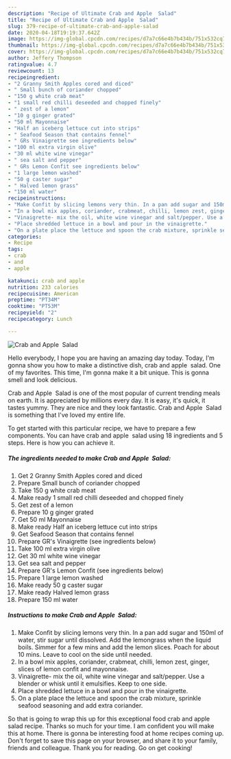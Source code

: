 ```yaml
---
description: "Recipe of Ultimate Crab and Apple  Salad"
title: "Recipe of Ultimate Crab and Apple  Salad"
slug: 379-recipe-of-ultimate-crab-and-apple-salad
date: 2020-04-18T19:19:37.642Z
image: https://img-global.cpcdn.com/recipes/d7a7c66e4b7b434b/751x532cq70/crab-and-apple-salad-recipe-main-photo.jpg
thumbnail: https://img-global.cpcdn.com/recipes/d7a7c66e4b7b434b/751x532cq70/crab-and-apple-salad-recipe-main-photo.jpg
cover: https://img-global.cpcdn.com/recipes/d7a7c66e4b7b434b/751x532cq70/crab-and-apple-salad-recipe-main-photo.jpg
author: Jeffery Thompson
ratingvalue: 4.7
reviewcount: 13
recipeingredient:
- "2 Granny Smith Apples cored and diced"
- " Small bunch of coriander chopped"
- "150 g white crab meat"
- "1 small red chilli deseeded and chopped finely"
- " zest of a lemon"
- "10 g ginger grated"
- "50 ml Mayonnaise"
- "Half an iceberg lettuce cut into strips"
- " Seafood Season that contains fennel"
- " GRs Vinaigrette see ingredients below"
- "100 ml extra virgin olive"
- "30 ml white wine vinegar"
- " sea salt and pepper"
- " GRs Lemon Confit see ingredients below"
- "1 large lemon washed"
- "50 g caster sugar"
- " Halved lemon grass"
- "150 ml water"
recipeinstructions:
- "Make Confit by slicing lemons very thin. In a pan add sugar and 150ml of water, stir sugar until dissolved. Add the lemongrass when the liquid boils. Simmer for a few mins and add the lemon slices. Poach for about 10 mins. Leave to cool on the side until needed."
- "In a bowl mix apples, coriander, crabmeat, chilli, lemon zest, ginger, slices of lemon confit and mayonnaise."
- "Vinaigrette- mix the oil, white wine vinegar and salt/pepper. Use a blender or whisk until it emulsifies. Keep to one side."
- "Place shredded lettuce in a bowl and pour in the vinaigrette."
- "On a plate place the lettuce and spoon the crab mixture, sprinkle seafood seasoning and add extra coriander."
categories:
- Recipe
tags:
- crab
- and
- apple

katakunci: crab and apple 
nutrition: 233 calories
recipecuisine: American
preptime: "PT34M"
cooktime: "PT53M"
recipeyield: "2"
recipecategory: Lunch

---
```



![Crab and Apple  Salad](https://img-global.cpcdn.com/recipes/d7a7c66e4b7b434b/751x532cq70/crab-and-apple-salad-recipe-main-photo.jpg)

Hello everybody, I hope you are having an amazing day today. Today, I'm gonna show you how to make a distinctive dish, crab and apple  salad. One of my favorites. This time, I'm gonna make it a bit unique. This is gonna smell and look delicious.



Crab and Apple  Salad is one of the most popular of current trending meals on earth. It is appreciated by millions every day. It is easy, it's quick, it tastes yummy. They are nice and they look fantastic. Crab and Apple  Salad is something that I've loved my entire life.


To get started with this particular recipe, we have to prepare a few components. You can have crab and apple  salad using 18 ingredients and 5 steps. Here is how you can achieve it.

<!--inarticleads1-->

##### The ingredients needed to make Crab and Apple  Salad:

1. Get 2 Granny Smith Apples cored and diced
1. Prepare  Small bunch of coriander chopped
1. Take 150 g white crab meat
1. Make ready 1 small red chilli deseeded and chopped finely
1. Get  zest of a lemon
1. Prepare 10 g ginger grated
1. Get 50 ml Mayonnaise
1. Make ready Half an iceberg lettuce cut into strips
1. Get  Seafood Season that contains fennel
1. Prepare  GR&#39;s Vinaigrette (see ingredients below)
1. Take 100 ml extra virgin olive
1. Get 30 ml white wine vinegar
1. Get  sea salt and pepper
1. Prepare  GR&#39;s Lemon Confit (see ingredients below)
1. Prepare 1 large lemon washed
1. Make ready 50 g caster sugar
1. Make ready  Halved lemon grass
1. Prepare 150 ml water




<!--inarticleads2-->

##### Instructions to make Crab and Apple  Salad:

1. Make Confit by slicing lemons very thin. In a pan add sugar and 150ml of water, stir sugar until dissolved. Add the lemongrass when the liquid boils. Simmer for a few mins and add the lemon slices. Poach for about 10 mins. Leave to cool on the side until needed.
1. In a bowl mix apples, coriander, crabmeat, chilli, lemon zest, ginger, slices of lemon confit and mayonnaise.
1. Vinaigrette- mix the oil, white wine vinegar and salt/pepper. Use a blender or whisk until it emulsifies. Keep to one side.
1. Place shredded lettuce in a bowl and pour in the vinaigrette.
1. On a plate place the lettuce and spoon the crab mixture, sprinkle seafood seasoning and add extra coriander.




So that is going to wrap this up for this exceptional food crab and apple  salad recipe. Thanks so much for your time. I am confident you will make this at home. There is gonna be interesting food at home recipes coming up. Don't forget to save this page on your browser, and share it to your family, friends and colleague. Thank you for reading. Go on get cooking!
